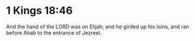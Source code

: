 # 1 Kings 18:46

And the hand of the LORD was on Elijah; and he girded up his loins, and ran before Ahab to the entrance of Jezreel.